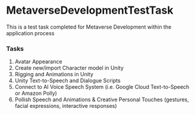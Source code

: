 # MetaverseDevelopmentTestTask
This is a test task completed for Metaverse Development within the application process

### Tasks
1. Avatar Appearance
2. Create new/import Character model in Unity
3. Rigging and Animations in Unity
4. Unity Text-to-Speech and Dialogue Scripts
5. Connect to AI Voice Speech System (i.e. Google Cloud Text-to-Speech or Amazon Polly)
6. Pollish Speech and Animations & Creative Personal Touches (gestures, facial expressions, interactive responses)
